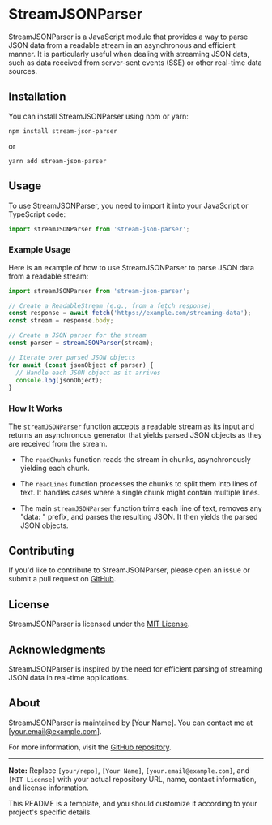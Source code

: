 # StreamJSONParser

StreamJSONParser is a JavaScript module that provides a way to parse JSON data from a readable stream in an asynchronous and efficient manner. It is particularly useful when dealing with streaming JSON data, such as data received from server-sent events (SSE) or other real-time data sources.

## Installation

You can install StreamJSONParser using npm or yarn:

```shell
npm install stream-json-parser
```

or

```shell
yarn add stream-json-parser
```

## Usage

To use StreamJSONParser, you need to import it into your JavaScript or TypeScript code:

```javascript
import streamJSONParser from 'stream-json-parser';
```

### Example Usage

Here is an example of how to use StreamJSONParser to parse JSON data from a readable stream:

```javascript
import streamJSONParser from 'stream-json-parser';

// Create a ReadableStream (e.g., from a fetch response)
const response = await fetch('https://example.com/streaming-data');
const stream = response.body;

// Create a JSON parser for the stream
const parser = streamJSONParser(stream);

// Iterate over parsed JSON objects
for await (const jsonObject of parser) {
  // Handle each JSON object as it arrives
  console.log(jsonObject);
}
```

### How It Works

The `streamJSONParser` function accepts a readable stream as its input and returns an asynchronous generator that yields parsed JSON objects as they are received from the stream.

- The `readChunks` function reads the stream in chunks, asynchronously yielding each chunk.

- The `readLines` function processes the chunks to split them into lines of text. It handles cases where a single chunk might contain multiple lines.

- The main `streamJSONParser` function trims each line of text, removes any "data: " prefix, and parses the resulting JSON. It then yields the parsed JSON objects.

## Contributing

If you'd like to contribute to StreamJSONParser, please open an issue or submit a pull request on [GitHub](https://github.com/your/repo).

## License

StreamJSONParser is licensed under the [MIT License](LICENSE).

## Acknowledgments

StreamJSONParser is inspired by the need for efficient parsing of streaming JSON data in real-time applications.

## About

StreamJSONParser is maintained by [Your Name]. You can contact me at [your.email@example.com].

For more information, visit the [GitHub repository](https://github.com/your/repo).

---

**Note:** Replace `[your/repo]`, `[Your Name]`, `[your.email@example.com]`, and `[MIT License]` with your actual repository URL, name, contact information, and license information.

This README is a template, and you should customize it according to your project's specific details.